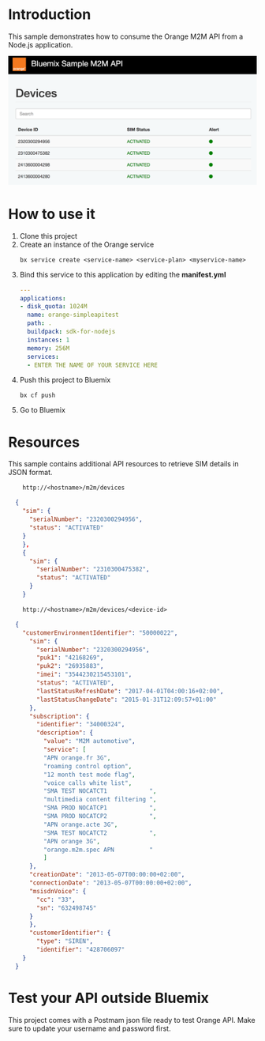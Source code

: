 
# Introduction
This sample demonstrates how to consume the Orange M2M API from a Node.js application.

![](./images/orange-sample-screenshot.png)

# How to use it

1. Clone this project
1. Create an instance of the Orange service
    ```
    bx service create <service-name> <service-plan> <myservice-name>
    ```
1. Bind this service to this application by editing the **manifest.yml**
    ```yml
    ---
    applications:
    - disk_quota: 1024M
      name: orange-simpleapitest
      path: .
      buildpack: sdk-for-nodejs
      instances: 1
      memory: 256M
      services:
      - ENTER THE NAME OF YOUR SERVICE HERE
    ```
1. Push this project to Bluemix
    ```
    bx cf push
    ```
1. Go to Bluemix

# Resources
This sample contains additional API resources to retrieve SIM details in JSON format.

```http
    http://<hostname>/m2m/devices
```

```json
  {
    "sim": {
      "serialNumber": "2320300294956",
      "status": "ACTIVATED"
    }
    },
    {
      "sim": {
        "serialNumber": "2310300475382",
        "status": "ACTIVATED"
      }
    }
```

```http
    http://<hostname>/m2m/devices/<device-id>
```

```json
  {
    "customerEnvironmentIdentifier": "50000022",
      "sim": {
        "serialNumber": "2320300294956",
        "puk1": "42168269",
        "puk2": "26935883",
        "imei": "3544230215453101",
        "status": "ACTIVATED",
        "lastStatusRefreshDate": "2017-04-01T04:00:16+02:00",
        "lastStatusChangeDate": "2015-01-31T12:09:57+01:00"
      },
      "subscription": {
        "identifier": "34000324",
        "description": {
          "value": "M2M automotive",
          "service": [
          "APN orange.fr 3G",
          "roaming control option",
          "12 month test mode flag",
          "voice calls white list",
          "SMA TEST NOCATCT1            ",
          "multimedia content filtering ",
          "SMA PROD NOCATCP1            ",
          "SMA PROD NOCATCP2            ",
          "APN orange.acte 3G",
          "SMA TEST NOCATCT2            ",
          "APN orange 3G",
          "orange.m2m.spec APN          "
          ]
      },
      "creationDate": "2013-05-07T00:00:00+02:00",
      "connectionDate": "2013-05-07T00:00:00+02:00",
      "msisdnVoice": {
        "cc": "33",
        "sn": "632498745"
      }
      },
      "customerIdentifier": {
        "type": "SIREN",
        "identifier": "428706097"
    }
  }
```

# Test your API outside Bluemix
This project comes with a Postmam json file ready to test Orange API.
Make sure to update your username and password first.
